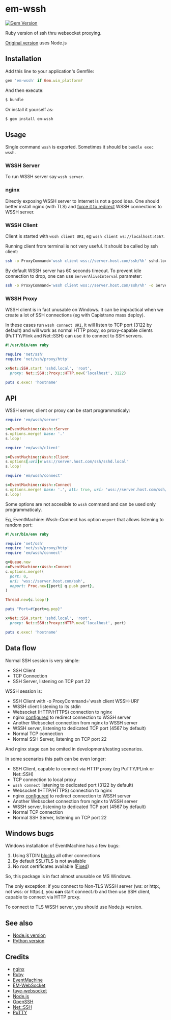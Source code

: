 # em-wssh

[![Gem Version](https://badge.fury.io/rb/em-wssh.svg)](http://badge.fury.io/rb/em-wssh)

Ruby version of ssh thru websocket proxying.

[Original version](https://github.com/ukoloff/wssh) uses Node.js

## Installation

Add this line to your application's Gemfile:

```ruby
gem 'em-wssh' if Gem.win_platform?
```

And then execute:

```sh
$ bundle
```

Or install it yourself as:

```sh
$ gem install em-wssh
```

## Usage

Single command `wssh` is exported. Sometimes it should be `bundle exec wssh`.

### WSSH Server

To run WSSH server say `wssh server`.

### nginx

Directly exposing WSSH server to Internet is not a good idea.
One should better install nginx (with TLS) and [force it to redirect](nginx/ssh)
WSSH connections to WSSH server.

### WSSH Client

Client is started with `wssh client URI`, eg `wssh client ws://localhost:4567`.

Running client from terminal is not very useful. It should be called by ssh client:

```sh
ssh -o ProxyCommand='wssh client wss://server.host.com/ssh/%h' sshd.local
```

By default WSSH server has 60 seconds timeout. To prevent idle connection to drop,
one can use `ServerAliveInterval` parameter:

```sh
ssh -o ProxyCommand='wssh client wss://server.host.com/ssh/%h' -o ServerAliveInterval=50 sshd.local
```

### WSSH Proxy

WSSH client is in fact unusable on Windows.
It can be impractical when we create a lot of SSH connections (eg with Capistrano mass deploy).

In these cases run `wssh connect URI`, it will listen to TCP port (3122 by default) and will work
as normal HTTP proxy, so proxy-capable clients (PuTTY/Plink and Net::SSH) can use it to connect to SSH servers.

```ruby
#!/usr/bin/env ruby

require 'net/ssh'
require 'net/ssh/proxy/http'

x=Net::SSH.start 'sshd.local', 'root',
  proxy: Net::SSH::Proxy::HTTP.new('localhost', 3122)

puts x.exec! 'hostname'
```

## API

WSSH server, client or proxy can be start programmaticaly:

```ruby
require 'em/wssh/server'

s=EventMachine::Wssh::Server
s.options.merge! base: '.'
s.loop!
```

```ruby
require 'em/wssh/client'

s=EventMachine::Wssh::Client
s.options[:uri]='wss://server.host.com/ssh/sshd.local'
s.loop!
```

```ruby
require 'em/wssh/connect'

s=EventMachine::Wssh::Connect
s.options.merge! base: '.', all: true, uri: 'wss://server.host.com/ssh/sshd.local'
s.loop!
```

Some options are not accesible to `wssh` command and can be used only programmaticaly.

Eg, EventMachine::Wssh::Connect has option `onport` that allows listening to random port:

```ruby
#!/usr/bin/env ruby

require 'net/ssh'
require 'net/ssh/proxy/http'
require 'em/wssh/connect'

q=Queue.new
c=EventMachine::Wssh::Connect
c.options.merge!(
  port: 0,
  uri: 'wss://server.host.com/ssh',
  onport: Proc.new{|port| q.push port},
)

Thread.new{c.loop!}

puts "Port=#{port=q.pop}"

x=Net::SSH.start 'sshd.local', 'root',
  proxy: Net::SSH::Proxy::HTTP.new('localhost', port)

puts x.exec! 'hostname'
```

## Data flow

Normal SSH session is very simple:

  * SSH Client
  * TCP Connection
  * SSH Server, listening on TCP port 22

WSSH session is:

  * SSH Client with -o ProxyCommand='wssh client WSSH-URI'
  * WSSH client listening to its stdin
  * Websocket (HTTP/HTTPS) connection to nginx
  * nginx [configured](nginx/ssh) to redirect connection to WSSH server
  * Another Websocket connection from nginx to WSSH server
  * WSSH server, listening to dedicated TCP port (4567 by default)
  * Normal TCP connection
  * Normal SSH Server, listening on TCP port 22

And nginx stage can be omited in development/testing scenarios.

In some scenarios this path can be even longer:

  * SSH Client, capable to connect via HTTP proxy (eg PuTTY/PLink or Net::SSH)
  * TCP connection to local proxy
  * `wssh connect` listening to dedicated port (3122 by default)
  * Websocket (HTTP/HTTPS) connection to nginx
  * nginx [configured](nginx/ssh) to redirect connection to WSSH server
  * Another Websocket connection from nginx to WSSH server
  * WSSH server, listening to dedicated TCP port (4567 by default)
  * Normal TCP connection
  * Normal SSH Server, listening on TCP port 22

## Windows bugs

Windows installation of EventMachine has a few bugs:

  1. Using STDIN [blocks](https://groups.google.com/forum/#!topic/eventmachine/5rDIOA2uOoA) all other connections
  2. By default SSL/TLS is not available
  3. No root certificates available ([Fixed](https://github.com/ukoloff/openssl-win-root))

So, this package is in fact almost unusable on MS Windows.

The only exception: if you connect to Non-TLS WSSH server
(ws: or http:, not wss: or https:), you **can** start connect.rb
and then use SSH client, capable to connect via HTTP proxy.

To connect to TLS WSSH server, you should use Node.js version.

## See also

  * [Node.js version](https://github.com/ukoloff/wssh)
  * [Python version](https://github.com/progrium/wssh)

## Credits

  * [nginx](http://nginx.org/)
  * [Ruby](https://www.ruby-lang.org/)
  * [EventMachine](https://github.com/eventmachine/eventmachine)
  * [EM-WebSocket](https://github.com/igrigorik/em-websocket)
  * [faye-websocket](https://github.com/faye/faye-websocket-ruby)
  * [Node.js](http://nodejs.org/)
  * [OpenSSH](http://www.openssh.com/)
  * [Net::SSH](https://github.com/net-ssh/net-ssh)
  * [PuTTY](http://www.chiark.greenend.org.uk/~sgtatham/putty/)
